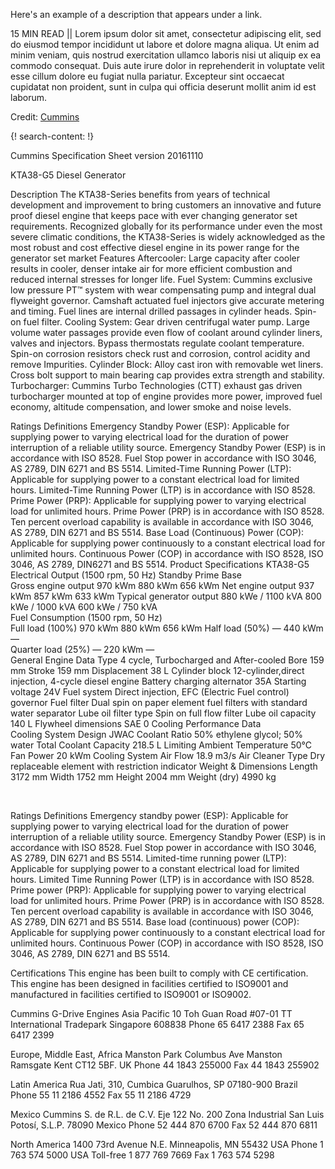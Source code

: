 Here's an example of a description that appears under a link.

15 MIN READ || Lorem ipsum dolor sit amet, consectetur adipiscing elit, sed do eiusmod tempor incididunt ut labore et dolore magna aliqua. Ut enim ad minim veniam, quis nostrud exercitation ullamco laboris nisi ut aliquip ex ea commodo consequat. Duis aute irure dolor in reprehenderit in voluptate velit esse cillum dolore eu fugiat nulla pariatur. Excepteur sint occaecat cupidatat non proident, sunt in culpa qui officia deserunt mollit anim id est laborum.

Credit: [Cummins](https://www.cummins.com/)


{! search-content: !}

Cummins
 Specification Sheet
version 20161110



KTA38-G5 Diesel Generator

 

Description
The KTA38-Series benefits from years of technical development and improvement to bring customers an innovative and future proof diesel engine that keeps pace with ever changing generator set requirements. 
Recognized globally for its performance under even the most severe climatic conditions, the KTA38-Series is widely acknowledged as the most robust and cost effective diesel engine in its power range for the generator set market
Features
Aftercooler: Large capacity after cooler results in cooler, denser intake air for more efficient combustion and reduced internal stresses for longer life. 
Fuel System: Cummins exclusive low pressure PT™ system with wear compensating pump and integral dual flyweight governor. Camshaft actuated fuel injectors give accurate metering and timing. Fuel lines are internal drilled passages in cylinder heads. Spin-on fuel filter. 
Cooling System: Gear driven centrifugal water pump. Large volume water passages provide even flow of coolant around cylinder liners, valves and injectors. Bypass thermostats regulate coolant temperature. Spin-on corrosion resistors check rust and corrosion, control acidity and remove Impurities. 
Cylinder Block: Alloy cast iron with removable wet liners. Cross bolt support to main bearing cap provides extra strength and stability. 
Turbocharger: Cummins Turbo Technologies (CTT) exhaust gas driven turbocharger mounted at top of engine provides more power, improved fuel economy, altitude compensation, and lower smoke and noise levels.

 
Ratings Definitions 
Emergency Standby Power (ESP): Applicable for supplying power to varying electrical load for the duration of power interruption of a reliable utility source. Emergency Standby Power (ESP) is in accordance with ISO 8528. Fuel Stop power in accordance with ISO 3046, AS 2789, DIN 6271 and BS 5514. 
Limited-Time Running Power (LTP): Applicable for supplying power to a constant electrical load for limited hours. Limited-Time Running Power (LTP) is in accordance with ISO 8528. 
Prime Power (PRP): Applicable for supplying power to varying electrical load for unlimited hours. Prime Power (PRP) is in accordance with ISO 8528. Ten percent overload capability is available in accordance with ISO 3046, AS 2789, DIN 6271 and BS 5514. 
Base Load (Continuous) Power (COP): Applicable for supplying power continuously to a constant electrical load for unlimited hours. Continuous Power (COP) in accordance with ISO 8528, ISO 3046, AS 2789, DIN6271 and BS 5514. 
Product Specifications
	KTA38-G5
Electrical Output (1500 rpm, 50 Hz)	Standby	Prime	Base	
Gross engine output	970 kWm	880 kWm	656 kWm	
Net engine output	937 kWm	857 kWm	633 kWm	
Typical generator output	880 kWe / 1100 kVA	800 kWe / 1000 kVA	600 kWe / 750 kVA	
Fuel Consumption (1500 rpm, 50 Hz)				
Full load (100%)	970 kWm	880 kWm	656 kWm	
Half load (50%)	—	440 kWm	—	
Quarter load (25%)	—	220 kWm	—	
General Engine Data	
Type	4 cycle, Turbocharged and After-cooled
Bore	159 mm 
Stroke 	159 mm
Displacement 	38 L
Cylinder block 	12-cylinder,direct injection, 4-cycle diesel engine
Battery charging alternator	35A
Starting voltage	24V
Fuel system	Direct injection, EFC (Electric Fuel control) governor
Fuel filter	Dual spin on paper element fuel filters with standard water separator
Lube oil filter type	Spin on full flow filter
Lube oil capacity	140 L
Flywheel dimensions	SAE 0
Cooling Performance Data	
Cooling System Design	JWAC
Coolant Ratio 	50% ethylene glycol; 50% water
Total Coolant Capacity	218.5 L
Limiting Ambient Temperature	50°C
Fan Power	20 kWm
Cooling System Air Flow	18.9 m3/s
Air Cleaner Type	Dry replaceable element with restriction indicator
Weight & Dimensions	
Length	3172 mm
Width	1752 mm
Height	2004 mm
Weight (dry)	4990 kg
 
 

Ratings Definitions
Emergency standby power (ESP): 
Applicable for supplying power to varying electrical load for the duration of power interruption of a reliable utility source. Emergency Standby Power (ESP) is in accordance with ISO 8528. Fuel Stop power in accordance with ISO 3046, AS 2789, DIN 6271 and BS 5514. 
Limited-time running power (LTP): 
Applicable for supplying power to a constant electrical load for limited hours. Limited Time Running Power (LTP) is in accordance with ISO 8528. 
Prime power (PRP): 
Applicable for supplying power to varying electrical load for unlimited hours. Prime Power (PRP) is in accordance with ISO 8528. Ten percent overload capability is available in accordance with ISO 3046, AS 2789, DIN 6271 and BS 5514. 
Base load (continuous) power (COP): 
Applicable for supplying power continuously to a constant electrical load for unlimited hours. Continuous Power (COP) in accordance with ISO 8528, ISO 3046, AS 2789, DIN 6271 and BS 5514.

Certifications
 	This engine has been built to comply with CE certification.
 	This engine has been designed in facilities certified to ISO9001 and manufactured in facilities certified to ISO9001 or ISO9002.










Cummins G-Drive Engines
Asia Pacific 
10 Toh Guan Road #07-01 
TT International Tradepark 
Singapore 608838 
Phone 65 6417 2388 
Fax 65 6417 2399

Europe, Middle East, Africa 
Manston Park Columbus Ave 
Manston Ramsgate 
Kent CT12 5BF. UK 
Phone 44 1843 255000 
Fax 44 1843 255902 

Latin America 
Rua Jati, 310, Cumbica 
Guarulhos, SP 07180-900 
Brazil 
Phone 55 11 2186 4552 
Fax 55 11 2186 4729 

Mexico 
Cummins S. de R.L. de C.V. 
Eje 122 No. 200 Zona Industrial 
San Luis Potosí, S.L.P. 78090 
Mexico 
Phone 52 444 870 6700 
Fax 52 444 870 6811 

North America 
1400 73rd Avenue N.E. 
Minneapolis, MN 55432 USA 
Phone 1 763 574 5000 USA 
Toll-free 1 877 769 7669 
Fax 1 763 574 5298 

